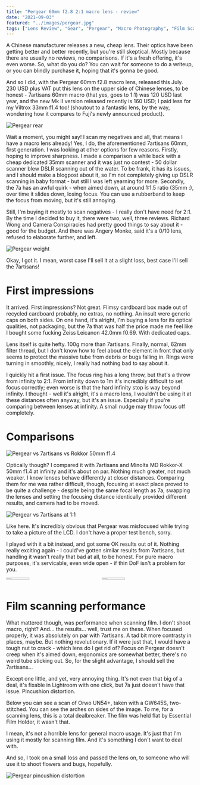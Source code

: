 ```yaml
---
title: "Pergear 60mm f2.8 2:1 macro lens - review"
date: "2021-09-03"
featured: "../images/pergear.jpg"
tags: ["Lens Review", "Gear", "Pergear", "Macro Photography", "Film Scanning"]
---
```


A Chinese manufacturer releases a new, cheap lens. Their optics have been getting better and better recently, but you're still skeptical. Mostly because there are usually no reviews, no comparisons. If it's a fresh offering, it's even worse. So, what do you do? You can wait for someone to do a writeup, or you can blindly purchase it, hoping that it's gonna be good.

And so I did, with the Pergear 60mm f2.8 macro lens, released this July. 230 USD plus VAT put this lens on the upper side of Chinese lenses, to be honest - 7artisans 60mm macro (that yes, goes to 1:1) was 120 USD last year, and the new Mk II version released recently is 160 USD; I paid less for my Viltrox 33mm f1.4 too! (shoutout to a fantastic lens, by the way, wondering how it compares to Fuji's newly announced product).

![Pergear rear](../images/pergear/pergearrear.jpg)

Wait a moment, you might say! I scan my negatives and all, that means I have a macro lens already! Yes, I do, the aforementioned 7artisans 60mm, first generation. I was looking at other options for few reasons. Firstly, hoping to improve sharpness. I made a comparison a while back with a cheap dedicated 35mm scanner and it was just no contest - 50 dollar scanner blew DSLR scanning out of the water. To be frank, it has its issues, and I should make a blogpost about it, so I'm not completely giving up DSLR scanning in baby format - but still I was left yearning for more. Secondly, the 7a has an awful quirk - when aimed down, at around 1:1.5 ratio (35mm :), over time it slides down, losing focus. You can use a rubberband to keep the focus from moving, but it's still annoying.

Still, I'm buying it mostly to scan negatives - I really don't have need for 2:1. By the time I decided to buy it, there were two, well, three reviews. Richard Wong and Camera Conspiracies had pretty good things to say about it - good for the budget. And there was Angery Monke, said it's a 0/10 lens, refused to elaborate further, and left.

![Pergear weight](../images/pergear/pgweight.jpg)

Okay, I got it. I mean, worst case I'll sell it at a slight loss, best case I'll sell the 7artisans!

# First impressions

It arrived. First impressions? Not great. Flimsy cardboard box made out of recycled cardboard probably, no extras, no nothing. An insult were generic caps on both sides. On one hand, it's alright, I'm buying a lens for its optical qualities, not packaging, but the 7a that was half the price made me feel like I bought some fucking Zeiss Leicanon 42.0mm f0.69. With dedicated caps.

Lens itself is quite hefty. 100g more than 7artisans. Finally, normal, 62mm filter thread, but I don't know how to feel about the element in front that only seems to protect the massive tube from debris or bugs falling in. Rings were turning in smoothly, nicely, I really had nothing bad to say about it.

I quickly hit a first issue. The focus ring has a long throw, but that's a throw from infinity to 2:1. From infinity down to 1m it's incredibly difficult to set focus correctly; even worse is that the hard infinity stop is way beyond infinity. I thought - well it's alright, it's a macro lens, I wouldn't be using it at these distances often anyway, but it's an issue. Especially if you're comparing between lenses at infinity. A small nudge may throw focus off completely.

# Comparisons

![Pergear vs 7artisans vs Rokkor 50mm f1.4](../images/pergear/comparison-inf-center.jpg)

Optically though? I compared it with 7artisans and Minolta MD Rokkor-X 50mm f1.4 at infinity and it's about on par. Nothing much greater, not much weaker. I know lenses behave differently at closer distances. Comparing them for me was rather difficult, though, focusing at exact place proved to be quite a challenge - despite being the same focal length as 7a, swapping the lenses and setting the focusing distance identically provided different results, and camera had to be moved.

![Pergear vs 7artisans at 1:1](../images/pergear/comparison-11-center.jpg)

Like here. It's incredibly obvious that Pergear was misfocused while trying to take a picture of the LCD. I don't have a proper test bench, sorry. 

I played with it a bit instead, and got some OK results out of it. Nothing really exciting again - I could've gotten similar results from 7artisans, but handling it wasn't really that bad at all, to be honest. For pure macro purposes, it's servicable, even wide open - if thin DoF isn't a problem for you.

<div style="display:flex">
     <div style="flex:1;padding-left;">
          <img src="../images/pergear/pergearmacro.jpg" width="50%"/>
     </div>
     <div style="flex:1;padding-left:10px;">
          <img src="../images/pergear/pgkot.jpg" width="50%"/>
     </div>
</div>  

# Film scanning performance

What mattered though, was performance when scanning film. I don't shoot macro, right?
And... the results... well, trust me on these. When focused properly, it was absolutely on par with 7artisans. A tad bit more contrasty in places, maybe. But nothing revolutionary. If it were just that, I would have a tough nut to crack - which lens do I get rid of? Focus on Pergear doesn't creep when it's aimed down, ergonomics are somewhat better, there's no weird tube sticking out. So, for the slight advantage, I should sell the 7artisans...

Except one little, and yet, very annoying thing. It's not even that big of a deal, it's fixable in Lightroom with one click, but 7a just doesn't have that issue. Pincushion distortion.

Below you can see a scan of Orwo UN54+, taken with a GW645S, two-stitched. You can see the arches on sides of the image. To me, for a scanning lens, this is a total dealbreaker. The film was held flat by Essential Film Holder, it wasn't that.

I mean, it's not a horrible lens for general macro usage. It's just that I'm using it mostly for scanning film. And it's something I don't want to deal with.

And so, I took on a small loss and passed the lens on, to someone who will use it to shoot flowers and bugs, hopefully.

![Pergear pincushion distortion](../images/pergear/pincushion.png)